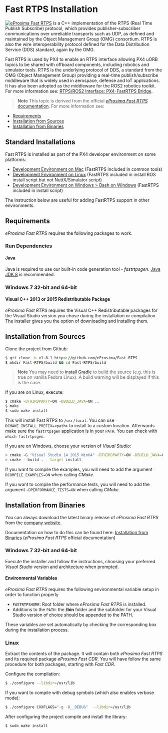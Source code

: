 # Fast RTPS Installation

<img src="../../assets/fastrtps/eprosima_logo.png" style="float:left;"/> [eProsima Fast RTPS](http://eprosima-fast-rtps.readthedocs.io/en/latest/) is a C++ implementation of the RTPS (Real Time Publish Subscribe) protocol, which provides publisher-subscriber communications over unreliable transports such as UDP, as defined and maintained by the Object Management Group (OMG) consortium.
RTPS is also the wire interoperability protocol defined for the Data Distribution Service (DDS) standard, again by the OMG.

Fast RTPS is used by PX4 to enable an RTPS interface allowing PX4 uORB topics to be shared with offboard components, including robotics and simulator tools.
RTPS is the underlying protocol of DDS, a standard from the OMG (Object Management Group) providing a real-time publish/subscribe middleware that is widely used in aerospace, defense and IoT applications. It has also been adopted as the middleware for the ROS2 robotics toolkit.
For more information see: [RTPS/ROS2 Interface: PX4-FastRTPS Bridge](../middleware/micrortps.md).

<span></span>
> **Note** This topic is derived from the official [*eProsima Fast RTPS* documentation](http://eprosima-fast-rtps.readthedocs.io/en/latest/). For more information see:
  - [Requirements](http://eprosima-fast-rtps.readthedocs.io/en/latest/requirements.html#requirements)
  - [Installation from Sources](http://eprosima-fast-rtps.readthedocs.io/en/latest/sources.html#installation-from-sources)
  - [Installation from Binaries](http://eprosima-fast-rtps.readthedocs.io/en/latest/binaries.html#installation-from-binaries)

## Standard Installations

Fast RTPS is installed as part of the PX4 developer environment on some platforms:

* [Development Environment on Mac](../setup/dev_env_mac.md) (FastRTPS included in common tools)
* [Development Environment on Linux](../setup/dev_env_linux.md) (FastRTPS included in install ROS install script but not NuttX/Simulator script)
* [Development Environment on Windows > Bash on Windows](../setup/dev_env_windows_bash_on_win.md) (FastRTPS included in install script)

The instruction below are useful for adding FastRTPS support in other environments.


## Requirements

*eProsima Fast RTPS* requires the following packages to work.


### Run Dependencies

#### Java

Java is required to use our built-in code generation tool - *fastrtpsgen*. [Java JDK 8](http://www.oracle.com/technetwork/java/javase/downloads/jdk8-downloads-2133151.html) is recommended.


### Windows 7 32-bit and 64-bit

#### Visual C++ 2013 or 2015 Redistributable Package

*eProsima Fast RTPS* requires the Visual C++ Redistributable packages for the Visual Studio version you chose during the installation or compilation.
The installer gives you the option of downloading and installing them.



## Installation from Sources

Clone the project from Github:

```sh
$ git clone -b v1.8.1 https://github.com/eProsima/Fast-RTPS
$ mkdir Fast-RTPS/build && cd Fast-RTPS/build
```

> **Note** You may need to [install Gradle](https://gradle.org/install/) to build the source (e.g. this is true on vanilla Fedora Linux). A build warning will be displayed if this is the case.

If you are on Linux, execute:

```sh
$ cmake -DTHIRDPARTY=ON -DBUILD_JAVA=ON ..
$ make
$ sudo make install
```
This will install Fast RTPS to `/usr/local`.
You can use `-DCMAKE_INSTALL_PREFIX=<path>` to install to a custom location.
Afterwards make sure the `fastrtpsgen` application is in your `PATH`.
You can check with `which fastrtpsgen`.

If you are on Windows, choose your version of *Visual Studio*:

```sh
> cmake -G "Visual Studio 14 2015 Win64" -DTHIRDPARTY=ON -DBUILD_JAVA=ON ..
> cmake --build . --target install
```
If you want to compile the examples, you will need to add the argument `-DCOMPILE_EXAMPLES=ON` when calling *CMake*.

If you want to compile the performance tests, you will need to add the argument `-DPERFORMANCE_TESTS=ON` when calling *CMake*.



## Installation from Binaries

You can always download the latest binary release of *eProsima Fast RTPS* from the [company website](http://www.eprosima.com/).

Documentation on how to do this can be found here: [Installation from Binaries](http://eprosima-fast-rtps.readthedocs.io/en/latest/binaries.html#installation-from-binaries) (*eProsima Fast RTPS* official documentation)


### Windows 7 32-bit and 64-bit

Execute the installer and follow the instructions, choosing your preferred *Visual Studio* version and architecture when prompted.

#### Environmental Variables

*eProsima Fast RTPS* requires the following environmental variable setup in order to function properly

* `FASTRTPSHOME`: Root folder where *eProsima Fast RTPS* is installed.
* Additions to the `PATH`: the **/bin** folder and the subfolder for your Visual Studio version of choice should be appended to the PATH.

These variables are set automatically by checking the corresponding box during the installation process.


### Linux

Extract the contents of the package.
It will contain both *eProsima Fast RTPS* and its required package *eProsima Fast CDR*. You will have follow the same procedure for both packages, starting with *Fast CDR*.

Configure the compilation:

```sh
$ ./configure --libdir=/usr/lib
```

If you want to compile with debug symbols (which also enables verbose mode):

```sh
$ ./configure CXXFLAGS="-g -D__DEBUG"  --libdir=/usr/lib
```

After configuring the project compile and install the library:

```sh
$ sudo make install
```
